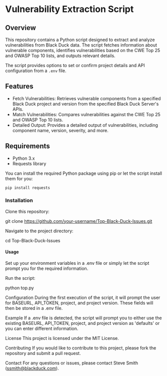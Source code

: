 # Vulnerability Extraction Script

## Overview

This repository contains a Python script designed to extract and analyze vulnerabilities from Black Duck data. The script fetches information about vulnerable components, identifies vulnerabilities based on the CWE Top 25 and OWASP Top 10 lists, and outputs relevant details.

The script provides options to set or confirm project details and API configuration from a `.env` file.

## Features

- Fetch Vulnerabilities: Retrieves vulnerable components from a specified Black Duck project and version from the specified Black Duck Server's APIs.
- Match Vulnerabilities: Compares vulnerabilities against the CWE Top 25 and OWASP Top 10 lists.
- Detailed Output: Provides a detailed output of vulnerabilities, including component name, version, severity, and more.

## Requirements

- Python 3.x
- Requests library

You can install the required Python package using pip or let the script install them for you:

```bash
pip install requests
```

### Installation
Clone this repository:

git clone https://github.com/your-username/Top-Black-Duck-Issues.git

Navigate to the project directory:

cd Top-Black-Duck-Issues

#### Usage
Set up your environment variables in a .env file or simply let the script prompt you for the required information. 

Run the script:

python top.py

Configuration
During the first execution of the script, it will prompt the user for BASEURL, API_TOKEN, project, and project version. These fields will then be stored in a .env file. 

Example
If a .env file is detected, the script will prompt you to either use the existing BASEURL, API_TOKEN, project, and project version as 'defaults' or you can enter different information.

License
This project is licensed under the MIT License.

Contributing
If you would like to contribute to this project, please fork the repository and submit a pull request.

Contact
For any questions or issues, please contact Steve Smith (ssmith@blackduck.com).

